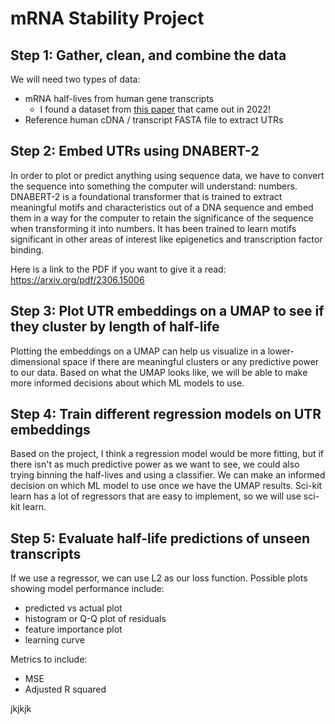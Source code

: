 # mRNA Stability Project

## Step 1: Gather, clean, and combine the data

We will need two types of data:
 - mRNA half-lives from human gene transcripts
    - I found a dataset from [this paper](https://genomebiology.biomedcentral.com/articles/10.1186/s13059-022-02811-x#availability-of-data-and-materials) that came out in 2022!
 - Reference human cDNA / transcript FASTA file to extract UTRs

## Step 2: Embed UTRs using DNABERT-2

In order to plot or predict anything using sequence data, we have to convert the sequence into something the computer will understand: numbers. DNABERT-2 is a foundational transformer that is trained to extract meaningful motifs and characteristics out of a DNA sequence and embed them in a way for the computer to retain the significance of the sequence when transforming it into numbers. It has been trained to learn motifs significant in other areas of interest like epigenetics and transcription factor binding.

Here is a link to the PDF if you want to give it a read: https://arxiv.org/pdf/2306.15006

## Step 3: Plot UTR embeddings on a UMAP to see if they cluster by length of half-life

Plotting the embeddings on a UMAP can help us visualize in a lower-dimensional space if there are meaningful clusters or any predictive power to our data. Based on what the UMAP looks like, we will be able to make more informed decisions about which ML models to use.

## Step 4: Train different regression models on UTR embeddings

Based on the project, I think a regression model would be more fitting, but if there isn't as much predictive power as we want to see, we could also trying binning the half-lives and using a classifier. We can make an informed decision on which ML model to use once we have the UMAP results. Sci-kit learn has a lot of regressors that are easy to implement, so we will use sci-kit learn.

## Step 5: Evaluate half-life predictions of unseen transcripts

If we use a regressor, we can use L2 as our loss function. Possible plots showing model performance include:
- predicted vs actual plot
- histogram or Q-Q plot of residuals
- feature importance plot
- learning curve

Metrics to include:
- MSE
- Adjusted R squared

jkjkjk
